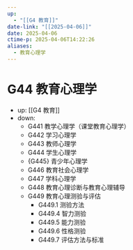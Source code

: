 ```yaml
---
up:
  - "[[G4 教育]]"
date-link: "[[2025-04-06]]"
date: 2025-04-06
ctime-p: 2025-04-06T14:22:26
aliases:
  - 教育心理学
---
```


# G44 教育心理学

- up: [[G4 教育]]
- down:	
	- G441 教学心理学（课堂教育心理学）
	- G442 学习心理学
	- G443 教师心理学
	- G444 学生心理学
	- {G445} 青少年心理学
	- G446 教育社会心理学
	- G447 学科心理学
	- G448 教育心理诊断与教育心理辅导
	- G449 教育心理测验与评估
		- G449.1 测验方法
		- G449.4 智力测验
		- G449.5 能力测验
		- G449.6 性格测验
		- G449.7 评估方法与标准
	
